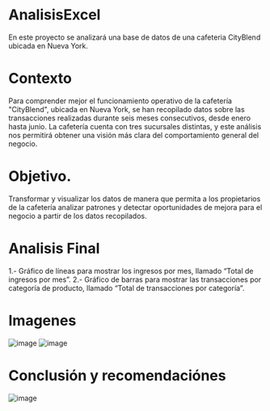 # AnalisisExcel
En este proyecto se analizará una base de datos de una cafeteria CityBlend ubicada en Nueva York.
# Contexto
Para comprender mejor el funcionamiento operativo de la cafetería "CityBlend", ubicada en Nueva York, se han recopilado datos sobre las transacciones realizadas durante seis meses consecutivos, desde enero hasta junio. La cafetería cuenta con tres sucursales distintas, y este análisis nos permitirá obtener una visión más clara del comportamiento general del negocio.
# Objetivo.
Transformar y visualizar los datos de manera que permita a los propietarios de la cafetería analizar patrones y detectar oportunidades de mejora para el negocio a partir de los datos recopilados.
# Analisis Final
1.- Gráfico de líneas para mostrar los ingresos por mes, llamado “Total de ingresos por mes”.
2.- Gráfico de barras para mostrar las transacciones por categoría de producto, llamado “Total de transacciones por categoría”.
# Imagenes
![image](https://github.com/user-attachments/assets/4d6832de-5f7b-42a8-800c-a74f10a6ad74)
![image](https://github.com/user-attachments/assets/bfda78b5-6ba2-40b2-bd0c-132fbc95622c)
# Conclusión y recomendaciónes
![image](https://github.com/user-attachments/assets/1886c834-6bc3-4866-8f2e-3d362749d48d)

